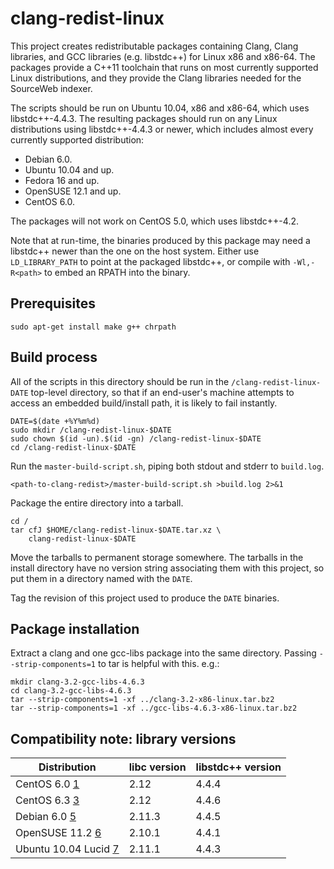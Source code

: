 clang-redist-linux
==================

This project creates redistributable packages containing Clang, Clang
libraries, and GCC libraries (e.g. libstdc++) for Linux x86 and x86-64.  The
packages provide a C++11 toolchain that runs on most currently supported Linux
distributions, and they provide the Clang libraries needed for the SourceWeb
indexer.

The scripts should be run on Ubuntu 10.04, x86 and x86-64, which uses
libstdc++-4.4.3.  The resulting packages should run on any Linux distributions
using libstdc++-4.4.3 or newer, which includes almost every currently supported
distribution:

 - Debian 6.0.
 - Ubuntu 10.04 and up.
 - Fedora 16 and up.
 - OpenSUSE 12.1 and up.
 - CentOS 6.0.

The packages will not work on CentOS 5.0, which uses libstdc++-4.2.

Note that at run-time, the binaries produced by this package may need a
libstdc++ newer than the one on the host system.  Either use `LD_LIBRARY_PATH`
to point at the packaged libstdc++, or compile with `-Wl,-R<path>` to embed an
RPATH into the binary.

Prerequisites
-------------

    sudo apt-get install make g++ chrpath

Build process
-------------

All of the scripts in this directory should be run in the
`/clang-redist-linux-DATE` top-level directory, so that if an end-user's
machine attempts to access an embedded build/install path, it is likely to fail
instantly.

    DATE=$(date +%Y%m%d)
    sudo mkdir /clang-redist-linux-$DATE
    sudo chown $(id -un).$(id -gn) /clang-redist-linux-$DATE
    cd /clang-redist-linux-$DATE

Run the `master-build-script.sh`, piping both stdout and stderr to `build.log`.

    <path-to-clang-redist>/master-build-script.sh >build.log 2>&1

Package the entire directory into a tarball.

    cd /
    tar cfJ $HOME/clang-redist-linux-$DATE.tar.xz \
        clang-redist-linux-$DATE

Move the tarballs to permanent storage somewhere.  The tarballs in the install
directory have no version string associating them with this project, so put
them in a directory named with the `DATE`.

Tag the revision of this project used to produce the `DATE` binaries.

Package installation
--------------------

Extract a clang and one gcc-libs package into the same directory.  Passing
`--strip-components=1` to tar is helpful with this.  e.g.:

    mkdir clang-3.2-gcc-libs-4.6.3
    cd clang-3.2-gcc-libs-4.6.3
    tar --strip-components=1 -xf ../clang-3.2-x86-linux.tar.bz2
    tar --strip-components=1 -xf ../gcc-libs-4.6.3-x86-linux.tar.bz2

Compatibility note: library versions
------------------------------------

| Distribution           | libc version    | libstdc++ version
| ---------------------- | --------------- | -----------------
| CentOS 6.0 [1][2]      | 2.12            | 4.4.4
| CentOS 6.3 [3][4]      | 2.12            | 4.4.6
| Debian 6.0 [5]         | 2.11.3          | 4.4.5
| OpenSUSE 11.2 [6]      | 2.10.1          | 4.4.1
| Ubuntu 10.04 Lucid [7] | 2.11.1          | 4.4.3

[1]: http://vault.centos.org/6.0/os/i386/Packages/
[2]: http://vault.centos.org/6.0/os/x86_64/Packages/
[3]: http://mirror.centos.org/centos/6.3/os/i386/Packages/
[4]: http://mirror.centos.org/centos/6.3/os/x86_64/Packages/
[5]: http://www.debian.org/distrib/packages#search_packages
[6]: http://ftp5.gwdg.de/pub/opensuse/discontinued/distribution/11.2/repo/oss/suse/
[7]: http://packages.ubuntu.com/
